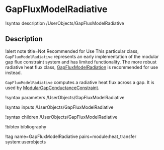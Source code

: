 # GapFluxModelRadiative

!syntax description /UserObjects/GapFluxModelRadiative

## Description

!alert note title=Not Recommended for Use
This particular class, `GapFluxModelRadiative` represents an early implementation
of the modular gap flux constraint system and has limited functionality. The more
robust radiative heat flux class, [GapFluxModelRadiation](GapFluxModelRadiation.md)
is recommended for use instead.

`GapFluxModelRadiative` computes a radiative heat flux across a gap. It is used by
[ModularGapConductanceConstraint](ModularGapConductanceConstraint.md).

!syntax parameters /UserObjects/GapFluxModelRadiative

!syntax inputs /UserObjects/GapFluxModelRadiative

!syntax children /UserObjects/GapFluxModelRadiative

!bibtex bibliography

!tag name=GapFluxModelRadiative pairs=module:heat_transfer system:userobjects
